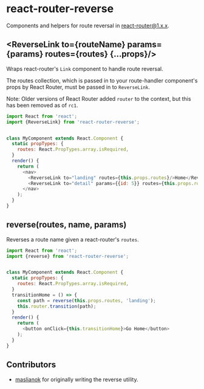 react-router-reverse
====================

Components and helpers for route reversal in react-router@1.x.x.

## \<ReverseLink to={routeName} params={params} routes={routes} {...props}/\>

Wraps react-router's ```Link``` component to handle route reversal.

The routes collection, which is passed in to your route-handler component's props by React Router, must be passed in to ```ReverseLink```.

Note: Older versions of React Router added ```router``` to the context, but this has been removed as of ```rc1```.


```js
import React from 'react';
import {ReverseLink} from 'react-router-reverse';


class MyComponent extends React.Component {
  static propTypes: {
    routes: React.PropTypes.array.isRequired,
  }
  render() {
    return (
      <nav>
        <ReverseLink to="landing" routes={this.props.routes}/>Home</ReverseLink>
        <ReverseLink to="detail" params={{id: 5}} routes={this.props.routes}>Detail</ReverseLink>
      </nav>
    );
  }
}
```

## reverse(routes, name, params)

Reverses a route name given a react-router's ```routes```.

```js
import React from 'react';
import {reverse} from 'react-router-reverse';


class MyComponent extends React.Component {
  static propTypes: {
    routes: React.PropTypes.array.isRequired,
  }
  transitionHome = () => {
    const path = reverse(this.props.routes, 'landing');
    this.router.transition(path);
  }
  render() {
    return (
      <button onClick={this.transitionHome}>Go Home</button>
    );
  }
}
```

## Contributors

- [maslianok](https://github.com/maslianok) for originally writing the reverse
  utility.
